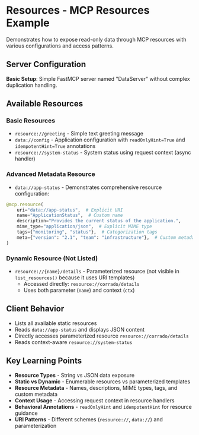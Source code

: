 # Resources - MCP Resources Example

Demonstrates how to expose read-only data through MCP resources with various configurations and access patterns.

## Server Configuration

**Basic Setup**: Simple FastMCP server named "DataServer" without complex duplication handling.

## Available Resources

### Basic Resources
- `resource://greeting` - Simple text greeting message
- `data://config` - Application configuration with `readOnlyHint=True` and `idempotentHint=True` annotations
- `resource://system-status` - System status using request context (async handler)

### Advanced Metadata Resource
- `data://app-status` - Demonstrates comprehensive resource configuration:

```python
@mcp.resource(
    uri="data://app-status",  # Explicit URI
    name="ApplicationStatus",  # Custom name
    description="Provides the current status of the application.",
    mime_type="application/json",  # Explicit MIME type
    tags={"monitoring", "status"},  # Categorization tags
    meta={"version": "2.1", "team": "infrastructure"},  # Custom metadata
)
```

### Dynamic Resource (Not Listed)
- `resource://{name}/details` - Parameterized resource (not visible in `list_resources()` because it uses URI templates)
  - Accessed directly: `resource://corrado/details`
  - Uses both parameter (`name`) and context (`ctx`)

## Client Behavior

- Lists all available static resources
- Reads `data://app-status` and displays JSON content
- Directly accesses parameterized resource `resource://corrado/details`
- Reads context-aware `resource://system-status`

## Key Learning Points

- **Resource Types** - String vs JSON data exposure
- **Static vs Dynamic** - Enumerable resources vs parameterized templates  
- **Resource Metadata** - Names, descriptions, MIME types, tags, and custom metadata
- **Context Usage** - Accessing request context in resource handlers
- **Behavioral Annotations** - `readOnlyHint` and `idempotentHint` for resource guidance
- **URI Patterns** - Different schemes (`resource://`, `data://`) and parameterization